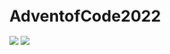 # AdventofCode2022

![](https://img.shields.io/badge/stars%20⭐-0-yellow)
![](https://img.shields.io/badge/days%20completed-0-red)
